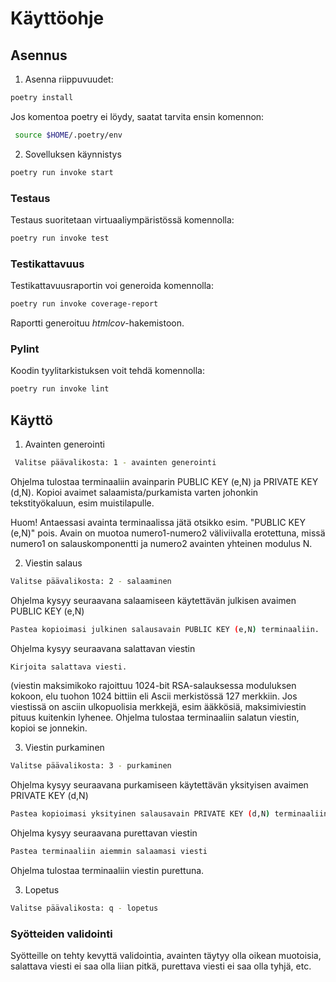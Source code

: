 # Käyttöohje

## Asennus

1. Asenna riippuvuudet:
```bash
poetry install
```
Jos komentoa poetry ei löydy, saatat tarvita ensin komennon:
```bash
 source $HOME/.poetry/env
```
2. Sovelluksen käynnistys
```bash
poetry run invoke start
```
### Testaus

Testaus suoritetaan virtuaaliympäristössä komennolla:
```bash
poetry run invoke test
```
### Testikattavuus

Testikattavuusraportin voi generoida komennolla:
```bash
poetry run invoke coverage-report 
```
Raportti generoituu _htmlcov_-hakemistoon.

### Pylint

Koodin tyylitarkistuksen voit tehdä komennolla:
```bash
poetry run invoke lint 
```

## Käyttö

1. Avainten generointi

```bash
 Valitse päävalikosta: 1 - avainten generointi 
```
Ohjelma tulostaa terminaaliin avainparin PUBLIC KEY (e,N) ja PRIVATE KEY (d,N).
Kopioi avaimet salaamista/purkamista varten johonkin tekstityökaluun, esim muistilapulle.

Huom! Antaessasi avainta terminaalissa jätä otsikko esim. "PUBLIC KEY (e,N)" pois. 
Avain on muotoa numero1-numero2 väliviivalla erotettuna, missä numero1 on salauskomponentti ja numero2 avainten yhteinen modulus N.

2. Viestin salaus
```bash
Valitse päävalikosta: 2 - salaaminen 
```
Ohjelma kysyy seuraavana salaamiseen käytettävän julkisen avaimen PUBLIC KEY (e,N)

```bash
Pastea kopioimasi julkinen salausavain PUBLIC KEY (e,N) terminaaliin.
```
Ohjelma kysyy seuraavana salattavan viestin

```bash
Kirjoita salattava viesti.
```

(viestin maksimikoko rajoittuu 1024-bit RSA-salauksessa moduluksen kokoon, elu tuohon 1024 bittiin eli Ascii merkistössä 127 merkkiin.
Jos viestissä on asciin ulkopuolisia merkkejä, esim ääkkösiä, maksimiviestin pituus kuitenkin lyhenee.
Ohjelma tulostaa terminaaliin salatun viestin, kopioi se jonnekin.

3. Viestin purkaminen
```bash
Valitse päävalikosta: 3 - purkaminen 
```
Ohjelma kysyy seuraavana purkamiseen käytettävän yksityisen avaimen PRIVATE KEY (d,N)

```bash
Pastea kopioimasi yksityinen salausavain PRIVATE KEY (d,N) terminaaliin.
```
Ohjelma kysyy seuraavana purettavan viestin

```bash
Pastea terminaaliin aiemmin salaamasi viesti
```
Ohjelma tulostaa terminaaliin viestin purettuna.

3. Lopetus
```bash
Valitse päävalikosta: q - lopetus
```

### Syötteiden validointi

Syötteille on tehty kevyttä validointia, avainten täytyy olla oikean muotoisia, salattava viesti ei saa olla liian pitkä, purettava viesti ei saa olla tyhjä, etc.


